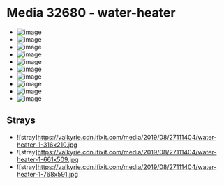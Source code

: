 # Media 32680 - water-heater

- ![image](https://valkyrie.cdn.ifixit.com/media/2019/08/27111404/water-heater-1.jpg)
- ![image](https://valkyrie.cdn.ifixit.com/media/2019/08/27111404/water-heater-1-150x150.jpg)
- ![image](https://valkyrie.cdn.ifixit.com/media/2019/08/27111404/water-heater-1-1536x864.jpg)
- ![image](https://valkyrie.cdn.ifixit.com/media/2019/08/27111404/water-heater-1-1600x900.jpg)
- ![image](https://valkyrie.cdn.ifixit.com/media/2019/08/27111404/water-heater-1-300x200.jpg)
- ![image](https://valkyrie.cdn.ifixit.com/media/2019/08/27111404/water-heater-1-600x400.jpg)
- ![image](https://valkyrie.cdn.ifixit.com/media/2019/08/27111404/water-heater-1-1200x800.jpg)
- ![image](https://valkyrie.cdn.ifixit.com/media/2019/08/27111404/water-heater-1-768x512.jpg)
- ![image](https://valkyrie.cdn.ifixit.com/media/2019/08/27111404/water-heater-1-324x216.jpg)
- ![image](https://valkyrie.cdn.ifixit.com/media/2019/08/27111404/water-heater-1-450x300.jpg)

## Strays
- ![stray]https://valkyrie.cdn.ifixit.com/media/2019/08/27111404/water-heater-1-316x210.jpg
- ![stray]https://valkyrie.cdn.ifixit.com/media/2019/08/27111404/water-heater-1-661x509.jpg
- ![stray]https://valkyrie.cdn.ifixit.com/media/2019/08/27111404/water-heater-1-768x591.jpg